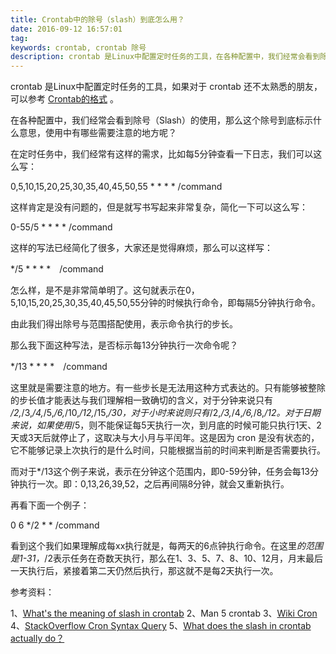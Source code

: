 ```yaml
---
title: Crontab中的除号（slash）到底怎么用？
date: 2016-09-12 16:57:01
tag: 
keywords: crontab, crontab 除号
description: crontab 是Linux中配置定时任务的工具，在各种配置中，我们经常会看到除号（Slash）的使用，那么这个除号到底标示什么意思，使用中有哪些需要注意的地方呢？
---
```


crontab 是Linux中配置定时任务的工具，如果对于 crontab 还不太熟悉的朋友，可以参考 [Crontab的格式](http://www.edulinks.cn/2009/04/22/20090422-crontab/) 。

在各种配置中，我们经常会看到除号（Slash）的使用，那么这个除号到底标示什么意思，使用中有哪些需要注意的地方呢？

在定时任务中，我们经常有这样的需求，比如每5分钟查看一下日志，我们可以这么写：

0,5,10,15,20,25,30,35,40,45,50,55 * * * * /command

这样肯定是没有问题的，但是就写书写起来非常复杂，简化一下可以这么写：

0-55/5 * * * * /command

这样的写法已经简化了很多，大家还是觉得麻烦，那么可以这样写：

*/5 * * * *　/command

怎么样，是不是非常简单明了。这句就表示在0，5,10,15,20,25,30,35,40,45,50,55分钟的时候执行命令，即每隔5分钟执行命令。

由此我们得出除号与范围搭配使用，表示命令执行的步长。

那么我下面这种写法，是否标示每13分钟执行一次命令呢？

*/13 * * * *　/command

这里就是需要注意的地方。有一些步长是无法用这种方式表达的。只有能够被整除的步长值才能表达与我们理解相一致确切的含义，对于分钟来说只有 */2,*/3,*/4,*/5,*/6,*/10,*/12,*/15,*/30，对于小时来说则只有*/2,*/3,*/4,*/6,*/8,*/12。对于日期来说，如果使用*/5，则不能保证每5天执行一次，到月底的时候可能只执行1天、2天或3天后就停止了，这取决与大小月与平闰年。这是因为 cron 是没有状态的，它不能够记录上次执行的是什么时间，只能根据当前的时间来判断是否需要执行。


而对于*/13这个例子来说，表示在分钟这个范围内，即0-59分钟，任务会每13分钟执行一次。即：0,13,26,39,52，之后再间隔8分钟，就会又重新执行。

再看下面一个例子：

0 6 */2 * * /command

看到这个我们如果理解成每xx执行就是，每两天的6点钟执行命令。在这里*的范围是1-31，*/2表示任务在奇数天执行，那么在1、3、5、7、8、10、12月，月末最后一天执行后，紧接着第二天仍然后执行，那这就不是每2天执行一次。

参考资料：

1、[What's the meaning of slash in crontab](http://unix.stackexchange.com/questions/32027/whats-the-meaning-of-the-slash-in-crontab)
2、Man 5 crontab
3、[Wiki Cron](https://en.wikipedia.org/wiki/Cron)
4、[StackOverflow Cron Syntax Query](http://stackoverflow.com/questions/6094999/crontab-syntax-query)
5、[What does the slash in crontab actually do？](https://binblog.info/2014/10/17/what-does-the-slash-in-crontab-actually-do/)